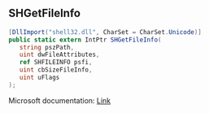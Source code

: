 ## SHGetFileInfo

```csharp
[DllImport("shell32.dll", CharSet = CharSet.Unicode)]
public static extern IntPtr SHGetFileInfo(
   string pszPath,
   uint dwFileAttributes,
   ref SHFILEINFO psfi,
   uint cbSizeFileInfo,
   uint uFlags
);
```

Microsoft documentation: [Link](https://docs.microsoft.com/en-us/windows/win32/api/shellapi/nf-shellapi-shgetfileinfow)
